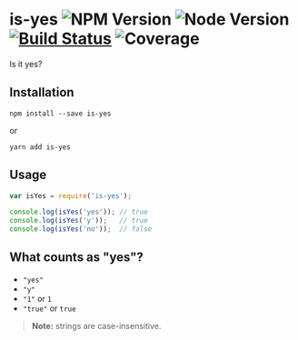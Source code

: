 # is-yes ![NPM Version] ![Node Version] [![Build Status]][Travis CI] ![Coverage]

Is it yes?

## Installation

```Shell
npm install --save is-yes
```

or

```Shell
yarn add is-yes
```

## Usage

```JavaScript
var isYes = require('is-yes');

console.log(isYes('yes')); // true
console.log(isYes('y'));   // true
console.log(isYes('no'));  // false
```

## What counts as "yes"?

* `"yes"`
* `"y"`
* `"1"` or `1`
* `"true"` or `true`

> **Note:** strings are case-insensitive.

[NPM Version]: https://img.shields.io/npm/v/is-yes.svg
[Node Version]: https://img.shields.io/node/v/is-yes.svg
[Build Status]: https://img.shields.io/travis/jackwilsdon/is-yes.svg
[Travis CI]: https://travis-ci.org/jackwilsdon/is-yes
[Coverage]: https://img.shields.io/codecov/c/github/jackwilsdon/is-yes.svg
